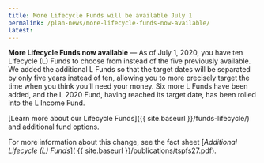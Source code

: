 ```yaml
---
title: More Lifecycle Funds will be available July 1
permalink: /plan-news/more-lifecycle-funds-now-available/
latest:
---
```


**More Lifecycle Funds now available** &#8212; As of July 1, 2020, you have ten Lifecycle (L) Funds to choose from instead of the five previously available. We added the additional L Funds so that the target dates will be separated by only five years instead of ten, allowing you to more precisely target the time when you think you’ll need your money. Six more L Funds have been added, and the L 2020 Fund, having reached its target date, has been rolled into the L Income Fund.

[Learn more about our Lifecycle Funds]({{ site.baseurl }}/funds-lifecycle/) and additional fund options.

For more information about this change, see the fact sheet [_Additional Lifecycle (L) Funds_]( {{ site.baseurl }}/publications/tspfs27.pdf).

